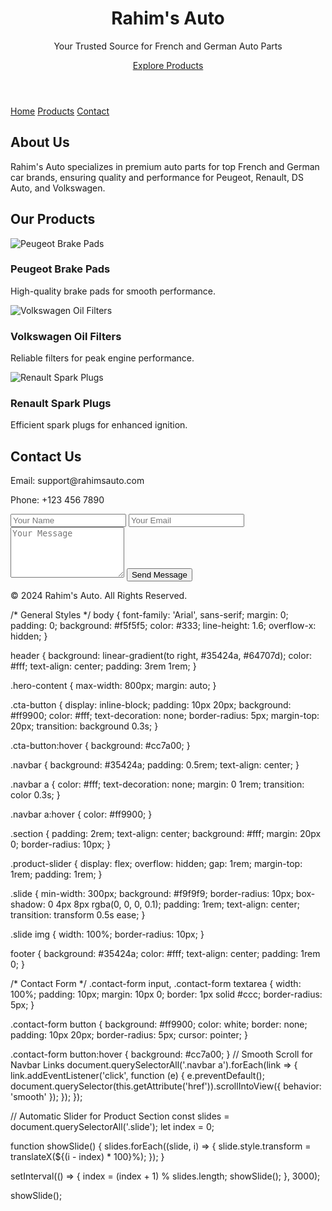 <!DOCTYPE html>
<html lang="en">
<head>
  <meta charset="UTF-8">
  <meta name="viewport" content="width=device-width, initial-scale=1.0">
  <title>Rahim's Auto</title>
  <link rel="stylesheet" href="styles.css">
</head>
<body>
  <!-- Header Section -->
  <header class="header">
    <div class="hero-content">
      <h1>Rahim's Auto</h1>
      <p>Your Trusted Source for French and German Auto Parts</p>
      <a href="#products" class="cta-button">Explore Products</a>
    </div>
  </header>

  <!-- Navigation Bar -->
  <nav class="navbar">
    <a href="#home">Home</a>
    <a href="#products">Products</a>
    <a href="#contact">Contact</a>
  </nav>

  <!-- About Us Section -->
  <section id="home" class="section">
    <h2>About Us</h2>
    <p>Rahim's Auto specializes in premium auto parts for top French and German car brands, ensuring quality and performance for Peugeot, Renault, DS Auto, and Volkswagen.</p>
  </section>

  <!-- Products Section -->
  <section id="products" class="section">
    <h2>Our Products</h2>
    <div class="product-slider">
      <div class="slide">
        <img src="https://via.placeholder.com/400x200" alt="Peugeot Brake Pads">
        <h3>Peugeot Brake Pads</h3>
        <p>High-quality brake pads for smooth performance.</p>
      </div>
      <div class="slide">
        <img src="https://via.placeholder.com/400x200" alt="Volkswagen Oil Filters">
        <h3>Volkswagen Oil Filters</h3>
        <p>Reliable filters for peak engine performance.</p>
      </div>
      <div class="slide">
        <img src="https://via.placeholder.com/400x200" alt="Renault Spark Plugs">
        <h3>Renault Spark Plugs</h3>
        <p>Efficient spark plugs for enhanced ignition.</p>
      </div>
    </div>
  </section>

  <!-- Contact Section -->
  <section id="contact" class="section">
    <h2>Contact Us</h2>
    <p>Email: support@rahimsauto.com</p>
    <p>Phone: +123 456 7890</p>
    <form class="contact-form">
      <input type="text" placeholder="Your Name" required>
      <input type="email" placeholder="Your Email" required>
      <textarea placeholder="Your Message" rows="5" required></textarea>
      <button type="submit">Send Message</button>
    </form>
  </section>

  <!-- Footer -->
  <footer class="footer">
    <p>&copy; 2024 Rahim's Auto. All Rights Reserved.</p>
  </footer>

  <!-- Link to JavaScript -->
  <script src="script.js"></script>
</body>
</html>
/* General Styles */
body {
  font-family: 'Arial', sans-serif;
  margin: 0;
  padding: 0;
  background: #f5f5f5;
  color: #333;
  line-height: 1.6;
  overflow-x: hidden;
}

header {
  background: linear-gradient(to right, #35424a, #64707d);
  color: #fff;
  text-align: center;
  padding: 3rem 1rem;
}

.hero-content {
  max-width: 800px;
  margin: auto;
}

.cta-button {
  display: inline-block;
  padding: 10px 20px;
  background: #ff9900;
  color: #fff;
  text-decoration: none;
  border-radius: 5px;
  margin-top: 20px;
  transition: background 0.3s;
}

.cta-button:hover {
  background: #cc7a00;
}

.navbar {
  background: #35424a;
  padding: 0.5rem;
  text-align: center;
}

.navbar a {
  color: #fff;
  text-decoration: none;
  margin: 0 1rem;
  transition: color 0.3s;
}

.navbar a:hover {
  color: #ff9900;
}

.section {
  padding: 2rem;
  text-align: center;
  background: #fff;
  margin: 20px 0;
  border-radius: 10px;
}

.product-slider {
  display: flex;
  overflow: hidden;
  gap: 1rem;
  margin-top: 1rem;
  padding: 1rem;
}

.slide {
  min-width: 300px;
  background: #f9f9f9;
  border-radius: 10px;
  box-shadow: 0 4px 8px rgba(0, 0, 0, 0.1);
  padding: 1rem;
  text-align: center;
  transition: transform 0.5s ease;
}

.slide img {
  width: 100%;
  border-radius: 10px;
}

footer {
  background: #35424a;
  color: #fff;
  text-align: center;
  padding: 1rem 0;
}

/* Contact Form */
.contact-form input,
.contact-form textarea {
  width: 100%;
  padding: 10px;
  margin: 10px 0;
  border: 1px solid #ccc;
  border-radius: 5px;
}

.contact-form button {
  background: #ff9900;
  color: white;
  border: none;
  padding: 10px 20px;
  border-radius: 5px;
  cursor: pointer;
}

.contact-form button:hover {
  background: #cc7a00;
}
// Smooth Scroll for Navbar Links
document.querySelectorAll('.navbar a').forEach(link => {
  link.addEventListener('click', function (e) {
    e.preventDefault();
    document.querySelector(this.getAttribute('href')).scrollIntoView({
      behavior: 'smooth'
    });
  });
});

// Automatic Slider for Product Section
const slides = document.querySelectorAll('.slide');
let index = 0;

function showSlide() {
  slides.forEach((slide, i) => {
    slide.style.transform = translateX(${(i - index) * 100}%);
  });
}

setInterval(() => {
  index = (index + 1) % slides.length;
  showSlide();
}, 3000);

showSlide();
